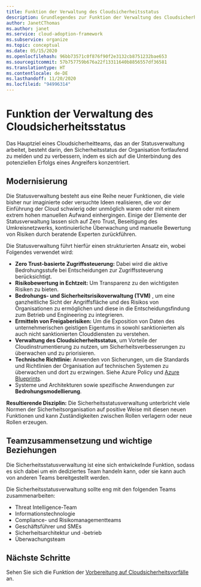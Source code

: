 ```yaml
---
title: Funktion der Verwaltung des Cloudsicherheitsstatus
description: Grundlegendes zur Funktion der Verwaltung des Cloudsicherheitsstatus.
author: JanetCThomas
ms.author: janet
ms.service: cloud-adoption-framework
ms.subservice: organize
ms.topic: conceptual
ms.date: 05/15/2020
ms.openlocfilehash: 96bb73571c0f876f90f2e3132cb8751232bae653
ms.sourcegitcommit: 57b757759b676a22f13311640b8856557df36581
ms.translationtype: HT
ms.contentlocale: de-DE
ms.lasthandoff: 11/20/2020
ms.locfileid: "94996314"
---
```

<!-- docsTest:casing TVM -->

# <a name="function-of-cloud-security-posture-management"></a>Funktion der Verwaltung des Cloudsicherheitsstatus

Das Hauptziel eines Cloudsicherheitteams, das an der Statusverwaltung arbeitet, besteht darin, den Sicherheitsstatus der Organisation fortlaufend zu melden und zu verbessern, indem es sich auf die Unterbindung des potenziellen Erfolgs eines Angreifers konzentriert.

## <a name="modernization"></a>Modernisierung

Die Statusverwaltung besteht aus eine Reihe neuer Funktionen, die viele bisher nur imaginierte oder versuchte Ideen realisieren, die vor der Einführung der Cloud schwierig oder unmöglich waren oder mit einem extrem hohen manuellen Aufwand einhergingen. Einige der Elemente der Statusverwaltung lassen sich auf Zero Trust, Beseitigung des Umkreisnetzwerks, kontinuierliche Überwachung und manuelle Bewertung von Risiken durch beratende Experten zurückführen.

Die Statusverwaltung führt hierfür einen strukturierten Ansatz ein, wobei Folgendes verwendet wird:

- **Zero Trust-basierte Zugriffssteuerung:** Dabei wird die aktive Bedrohungsstufe bei Entscheidungen zur Zugriffssteuerung berücksichtigt.
- **Risikobewertung in Echtzeit:** Um Transparenz zu den wichtigsten Risiken zu bieten.
- **Bedrohungs- und Sicherheitsrisikoverwaltung (TVM)** , um eine ganzheitliche Sicht der Angriffsfläche und des Risikos von Organisationen zu ermöglichen und diese in die Entscheidungsfindung zum Betrieb und Engineering zu integrieren.
- **Ermitteln von Freigaberisiken:** Um die Exposition von Daten des unternehmerischen geistigen Eigentums in sowohl sanktionierten als auch nicht sanktionierten Clouddiensten zu verstehen.
- **Verwaltung des Cloudsicherheitsstatus**, um Vorteile der Cloudinstrumentierung zu nutzen, um Sicherheitsverbesserungen zu überwachen und zu priorisieren.
- **Technische Richtlinie:** Anwenden von Sicherungen, um die Standards und Richtlinien der Organisation auf technischen Systemen zu überwachen und dort zu erzwingen. Siehe Azure Policy und [Azure Blueprints](/azure/governance/blueprints/overview).
- Systeme und Architekturen sowie spezifische Anwendungen zur **Bedrohungsmodellierung**.

**Resultierende Disziplin:** Die Sicherheitsstatusverwaltung unterbricht viele Normen der Sicherheitsorganisation auf positive Weise mit diesen neuen Funktionen und kann Zuständigkeiten zwischen Rollen verlagern oder neue Rollen erzeugen.

## <a name="team-composition-and-key-relationships"></a>Teamzusammensetzung und wichtige Beziehungen

Die Sicherheitsstatusverwaltung ist eine sich entwickelnde Funktion, sodass es sich dabei um ein dediziertes Team handeln kann, oder sie kann auch von anderen Teams bereitgestellt werden.

Die Sicherheitsstatusverwaltung sollte eng mit den folgenden Teams zusammenarbeiten:

- Threat Intelligence-Team
- Informationstechnologie
- Compliance- und Risikomanagementteams
- Geschäftsführer und SMEs
- Sicherheitsarchitektur und -betrieb
- Überwachungsteam

## <a name="next-steps"></a>Nächste Schritte

Sehen Sie sich die Funktion der [Vorbereitung auf Cloudsicherheitsvorfälle](./cloud-security-incident-preparation.md) an.
